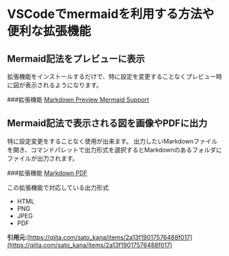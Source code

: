 # VSCodeでmermaidを利用する方法や便利な拡張機能

## Mermaid記法をプレビューに表示
拡張機能をインストールするだけで、特に設定を変更することなくプレビュー時に図が表示されるようになります。

###拡張機能
 [Markdown Preview Mermaid Support](https://marketplace.visualstudio.com/items?itemName=bierner.markdown-mermaid) 


## Mermaid記法で表示される図を画像やPDFに出力
特に設定変更をすることなく使用が出来ます。
出力したいMarkdownファイルを開き、コマンドパレットで出力形式を選択するとMarkdownのあるフォルダにファイルが出力されます。

###拡張機能
[Markdown PDF](https://marketplace.visualstudio.com/items?itemName=yzane.markdown-pdf)

この拡張機能で対応している出力形式

- HTML
- PNG
- JPEG
- PDF

**引用元:**[https://qiita.com/sato_kana/items/2a13f19017576488f017](https://qiita.com/sato_kana/items/2a13f19017576488f017)